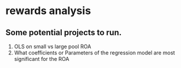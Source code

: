 # rewards analysis

## Some potential projects to run.
1. OLS on small vs large pool ROA
2. What coefficients or Parameters of the regression model are most significant for the ROA

